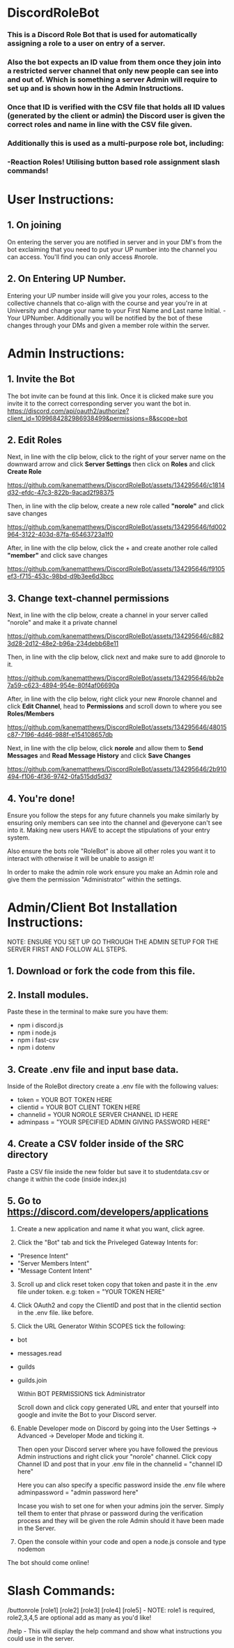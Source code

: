 # DiscordRoleBot
### This is a Discord Role Bot that is used for automatically assigning a role to a user on entry of a server. 

### Also the bot expects an ID value from them once they join into a restricted server channel that only new people can see into and out of. Which is something a server Admin will require to set up and is shown how in the Admin Instructions.

### Once that ID is verified with the CSV file that holds all ID values (generated by the client or admin) the Discord user is given the correct roles and name in line with the CSV file given.

### Additionally this is used as a multi-purpose role bot, including:
### -Reaction Roles! Utilising button based role assignment slash commands!

# User Instructions:

## 1. On joining 

On entering the server you are notified in server and in your DM's from the bot exclaiming that you need to put your UP number into the channel you can access. You'll find you can only access #norole.

## 2. On Entering UP Number.

Entering your UP number inside will give you your roles, access to the collective channels that co-align with the course and year you're in at University and change your name to your First Name and Last name Initial. - Your UPNumber. Additionally you will be notified by the bot of these changes through your DMs and given a member role within the server.

# Admin Instructions:
## 1. Invite the Bot

The bot invite can be found at this link. Once it is clicked make sure you invite it to the correct corresponding server you want the bot in.
https://discord.com/api/oauth2/authorize?client_id=1099684282986938499&permissions=8&scope=bot

## 2. Edit Roles
Next, in line with the clip below, click to the right of your server name on the downward arrow and click **Server Settings** then click on **Roles** and click **Create Role**

https://github.com/kanematthews/DiscordRoleBot/assets/134295646/c1814d32-efdc-47c3-822b-9acad2f98375


Then, in line with the clip below, create a new role called **"norole"** and click save changes 


https://github.com/kanematthews/DiscordRoleBot/assets/134295646/fd002964-3122-403d-87fa-65463723a1f0


After, in line with the clip below, click the + and create another role called **"member"** and click save changes


https://github.com/kanematthews/DiscordRoleBot/assets/134295646/f9105ef3-f715-453c-98bd-d9b3ee6d3bcc


## 3. Change text-channel permissions

Next, in line with the clip below, create a channel in your server called "norole" and make it a private channel 


https://github.com/kanematthews/DiscordRoleBot/assets/134295646/c8823d28-2d12-48e2-b96a-234debb68e11


Then, in line with the clip below, click next and make sure to add @norole to it.


https://github.com/kanematthews/DiscordRoleBot/assets/134295646/bb2e7a59-c623-4894-954e-80f4af06690a


After, in line with the clip below, right click your new #norole channel and click **Edit Channel**, head to **Permissions** and scroll down to where you see **Roles/Members**


https://github.com/kanematthews/DiscordRoleBot/assets/134295646/48015c87-7196-4d46-988f-e154108657db


Next, in line with the clip below, click **norole** and allow them to **Send Messages** and **Read Message History** and click **Save Changes**


https://github.com/kanematthews/DiscordRoleBot/assets/134295646/2b910494-f106-4f36-9742-0fa515dd5d37


## 4. You're done!

Ensure you follow the steps for any future channels you make similarly by ensuring only members can see into the channel and @everyone can't see into it. Making new users HAVE to accept the stipulations of your entry system.

Also ensure the bots role "RoleBot" is above all other roles you want it to interact with otherwise it will be unable to assign it!

In order to make the admin role work ensure you make an Admin role and give them the permission "Administrator" within the settings.

# Admin/Client Bot Installation Instructions:

NOTE: ENSURE YOU SET UP GO THROUGH THE ADMIN SETUP FOR THE SERVER FIRST AND FOLLOW ALL STEPS.

## 1. Download or fork the code from this file.

## 2. Install modules.

Paste these in the terminal to make sure you have them:
 - npm i discord.js
 - npm i node.js
 - npm i fast-csv
 - npm i dotenv

## 3. Create .env file and input base data.

Inside of the RoleBot directory create a .env file with the following values:
- token = YOUR BOT TOKEN HERE 
- clientid = YOUR BOT CLIENT TOKEN HERE
- channelid = YOUR NOROLE SERVER CHANNEL ID HERE
- adminpass = "YOUR SPECIFIED ADMIN GIVING PASSWORD HERE"

## 4. Create a CSV folder inside of the SRC directory

Paste a CSV file inside the new folder but save it to studentdata.csv or change it within the code (inside index.js)

## 5. Go to https://discord.com/developers/applications

1. Create a new application and name it what you want, click agree.

2. Click the "Bot" tab and tick the Priveleged Gateway Intents for:
 - "Presence Intent"
 - "Server Members Intent"
 - "Message Content Intent"

3. Scroll up and click reset token copy that token and paste it in the .env file under token. e.g: token = "YOUR TOKEN HERE"

4. Click OAuth2 and copy the ClientID and post that in the clientid section in the .env file. like before.

5. Click the URL Generator 
    Within SCOPES tick the following:
  - bot
  - messages.read
  - guilds
  - guilds.join

    Within BOT PERMISSIONS tick Administrator

    Scroll down and click copy generated URL and enter that yourself into google and invite the Bot to your Discord server.

6. Enable Developer mode on Discord by going into the User Settings -> Advanced -> Developer Mode and ticking it.

    Then open your Discord server where you have followed the previous Admin instructions and right click your "norole" channel. Click copy Channel ID and post that in your .env file in the channelid = "channel ID here"

    Here you can also specify a specific password inside the .env file where adminpassword = "admin password here" 
    
    Incase you wish to set one for when your admins join the server. Simply tell them to enter that phrase or password during the verification process and they will be given the role Admin should it have been made in the Server.

7. Open the console within your code and open a node.js console and type nodemon 

The bot should come online!

# Slash Commands:

/buttonrole [role1] [role2] [role3] [role4] [role5] - NOTE: role1 is required, role2,3,4,5 are optional add as many as you'd like! 

/help - This will display the help command and show what instructions you could use in the server.
